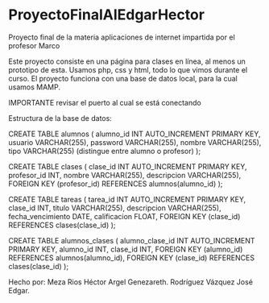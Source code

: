 # ProyectoFinalAIEdgarHector
Proyecto final de la materia aplicaciones de internet impartida por el profesor Marco

Este proyecto consiste en una página para clases en línea, al menos un prototipo de esta.
Usamos php, css y html, todo lo que vimos durante el curso.
El proyecto funciona con una base de datos local, para la cual usamos MAMP.

IMPORTANTE revisar el puerto al cual se está conectando

Estructura de la base de datos:

CREATE TABLE alumnos (
  alumno_id INT AUTO_INCREMENT PRIMARY KEY,
  usuario VARCHAR(255),
  password VARCHAR(255),
  nombre VARCHAR(255),
  tipo VARCHAR(255) (distingue entre alumno o profesor)
);

CREATE TABLE clases (
  clase_id INT AUTO_INCREMENT PRIMARY KEY,
  profesor_id INT,
  nombre VARCHAR(255),
  descripcion VARCHAR(255),
  FOREIGN KEY (profesor_id) REFERENCES alumnos(alumno_id)
);

CREATE TABLE tareas (
  tarea_id INT AUTO_INCREMENT PRIMARY KEY,
  clase_id INT,
  titulo VARCHAR(255),
  descripcion VARCHAR(255),
  fecha_vencimiento DATE,
  calificacion FLOAT,
  FOREIGN KEY (clase_id) REFERENCES clases(clase_id)
);

CREATE TABLE alumnos_clases (
  alumno_clase_id INT AUTO_INCREMENT PRIMARY KEY,
  alumno_id INT,
  clase_id INT,
  FOREIGN KEY (alumno_id) REFERENCES alumnos(alumno_id),
  FOREIGN KEY (clase_id) REFERENCES clases(clase_id)
);

Hecho por:
Meza Rios Héctor Argel Genezareth.
Rodríguez Vázquez José Edgar.
